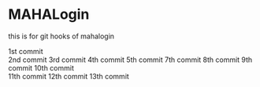 # MAHALogin
this is for git hooks  of mahalogin

1st commit  
2nd commit
3rd commit
4th commit
5th commit
7th commit
8th commit
9th commit
10th commit       
11th commit
12th commit
13th commit
